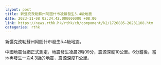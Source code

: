 ```yaml
---
layout: post
title: 新彊克孜勒蘇州阿圖什市凌晨發生5.4級地震
date: 2023-11-08 02:34:42.000000000 +08:00
link: https://news.rthk.hk/rthk/ch/component/k2/1726885-20231108.htm
categories: rthk
---
```


新彊克孜勒蘇州阿圖什市發生5.4級地震。

中國地震台網正式測定，地震發生凌晨2時09分，震源深度10公里。6分鐘後，當地再發生一次4.3級的地震，震源深度11公里。
